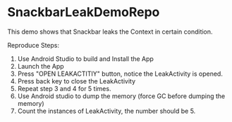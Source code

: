 # SnackbarLeakDemoRepo
This demo shows that Snackbar leaks the Context in certain condition.

Reproduce Steps:
1. Use Android Studio to build and Install the App
2. Launch the App
3. Press "OPEN LEAKACTITIY" button, notice the LeakActivity is opened.
4. Press back key to close the LeakActivity
5. Repeat step 3 and 4 for 5 times.
6. Use Android studio to dump the memory (force GC before dumping the memory)
7. Count the instances of LeakActivity, the number should be 5.
